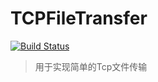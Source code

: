 # TCPFileTransfer
[![Build Status](https://travis-ci.org/firateski/TCPFileTransfer.svg?branch=master)](https://travis-ci.org/firateski/TCPFileTransfer)

> 用于实现简单的Tcp文件传输
